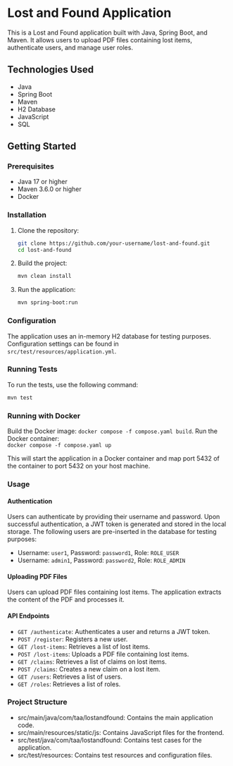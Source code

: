 # Lost and Found Application

This is a Lost and Found application built with Java, Spring Boot, and Maven. It allows users to upload PDF files containing lost items, authenticate users, and manage user roles.

## Technologies Used

- Java
- Spring Boot
- Maven
- H2 Database
- JavaScript
- SQL

## Getting Started

### Prerequisites

- Java 17 or higher
- Maven 3.6.0 or higher
- Docker

### Installation

1. Clone the repository:
    ```sh
    git clone https://github.com/your-username/lost-and-found.git
    cd lost-and-found
    ```

2. Build the project:
    ```sh
    mvn clean install
    ```

3. Run the application:
    ```sh
    mvn spring-boot:run
    ```

### Configuration

The application uses an in-memory H2 database for testing purposes. Configuration settings can be found in `src/test/resources/application.yml`.

### Running Tests

To run the tests, use the following command:
```sh
mvn test
```

### Running with Docker
Build the Docker image:
```docker compose -f compose.yaml build```.
Run the Docker container:  
```docker compose -f compose.yaml up```

This will start the application in a Docker container and map port 5432 of the container to port 5432 on your host machine.  
### Usage
#### Authentication

Users can authenticate by providing their username and password. Upon successful authentication, a JWT token is generated and stored in the local storage. 
The following users are pre-inserted in the database for testing purposes:
- Username: `user1`, Password: `password1`, Role: `ROLE_USER`
- Username: `admin1`, Password: `password2`, Role: `ROLE_ADMIN`

#### Uploading PDF Files
Users can upload PDF files containing lost items. The application extracts the content of the PDF and processes it.

#### API Endpoints
* `GET /authenticate`: Authenticates a user and returns a JWT token.
* `POST /register`: Registers a new user.
* `GET /lost-items`: Retrieves a list of lost items.
* `POST /lost-items`: Uploads a PDF file containing lost items.
* `GET /claims`: Retrieves a list of claims on lost items.
* `POST /claims`: Creates a new claim on a lost item.
* `GET /users`: Retrieves a list of users.
* `GET /roles`: Retrieves a list of roles.


### Project Structure
* src/main/java/com/taa/lostandfound: Contains the main application code.
* src/main/resources/static/js: Contains JavaScript files for the frontend.
* src/test/java/com/taa/lostandfound: Contains test cases for the application.
* src/test/resources: Contains test resources and configuration files.
